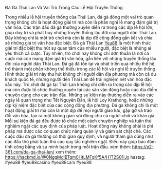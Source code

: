 Đá Gà Thái Lan Và Vai Trò Trong Các Lễ Hội Truyền Thống

Trong nhiều lễ hội truyền thống của Thái Lan, đá gà đóng một vai trò quan trọng không chỉ là hoạt động giải trí mà còn là phần nghi lễ mang đậm giá trị văn hóa. Các trận đấu đá gà thường xuyên diễn ra trong các dịp lễ hội lớn, giúp duy trì và phát huy những truyền thống lâu đời của người dân Thái Lan. Đây không chỉ là một trò chơi mà còn là dịp để cộng đồng gắn kết và chia sẻ những giá trị văn hóa đặc biệt.
Đá gà Thái Lan [Yeu88](https://e2-361.com/) là một hình thức giải trí đặc biệt thu hút sự quan tâm của nhiều người, đặc biệt là những ai yêu thích cá cược. Tuy nhiên, trò chơi này không chỉ đơn thuần là nơi cá cược mà còn mang đậm giá trị văn hóa, gắn liền với những truyền thống lâu đời của người dân Thái Lan. Đá gà đã tồn tại và phát triển qua nhiều thế hệ, trở thành một phần không thể thiếu trong các lễ hội và nghi lễ truyền thống. Hình thức giải trí này thu hút không chỉ người dân địa phương mà còn cả du khách quốc tế, những người đến Thái Lan để trải nghiệm nét văn hóa đặc sắc này.
Trò chơi đá gà tại Thái Lan không chỉ diễn ra trong các dịp lễ hội mà còn được tổ chức thường xuyên tại các sân vận động hoặc các địa điểm chuyên dụng cho các trận đấu. Những sự kiện này thường diễn ra vào các ngày lễ quan trọng như Tết Nguyên Đán, lễ hội Loy Krathong, hoặc những dịp kỷ niệm đặc biệt của các cộng đồng địa phương. Đá gà không chỉ là một hoạt động giải trí mà còn là một dịp để mọi người giao lưu, gặp gỡ và trao đổi văn hóa, tạo ra một không gian sôi động cho cả người chơi và khán giả.
Mỗi sự kiện đá gà đều được tổ chức một cách chuyên nghiệp và tuân thủ nghiêm ngặt các quy định của pháp luật. Hoạt động này không phải là phi pháp mà được các cơ quan chức năng quản lý và giám sát chặt chẽ. Các cuộc đấu đá gà thường có thời gian quy định, và người tham gia cũng như các đấu thủ phải tuân thủ các quy tắc nghiêm ngặt. Điều này giúp bảo đảm tính công bằng và sự minh bạch trong mỗi trận đấu.
xem thêm: https://e2-361.com/da-ga-thai-lan/
xem thêm: https://hackmd.io/@0NgqMdlBTqm0HtLMFqKf5A/H1T2S01IJx
hastag: #yeu88 #yeu88casino #yeu88cam #yeu88
